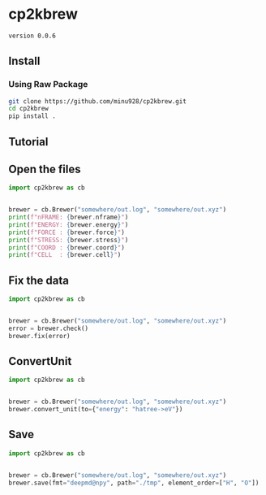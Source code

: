 # cp2kbrew

```BASH
version 0.0.6
```

## Install

### Using Raw Package
```bash
git clone https://github.com/minu928/cp2kbrew.git
cd cp2kbrew
pip install .
```

## Tutorial

## Open the files
```python
import cp2kbrew as cb


brewer = cb.Brewer("somewhere/out.log", "somewhere/out.xyz")
print(f"nFRAME: {brewer.nframe}")
print(f"ENERGY: {brewer.energy}")
print(f"FORCE : {brewer.force}")
print(f"STRESS: {brewer.stress}")
print(f"COORD : {brewer.coord}")
print(f"CELL  : {brewer.cell}")
```

## Fix the data
```python
import cp2kbrew as cb


brewer = cb.Brewer("somewhere/out.log", "somewhere/out.xyz")
error = brewer.check()
brewer.fix(error)
```

## ConvertUnit
```python
import cp2kbrew as cb


brewer = cb.Brewer("somewhere/out.log", "somewhere/out.xyz")
brewer.convert_unit(to={"energy": "hatree->eV"})
```

## Save
```python
import cp2kbrew as cb


brewer = cb.Brewer("somewhere/out.log", "somewhere/out.xyz")
brewer.save(fmt="deepmd@npy", path="./tmp", element_order=["H", "O"])
```
